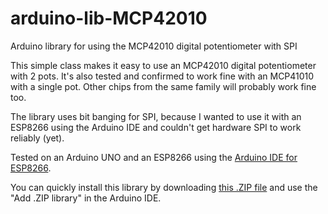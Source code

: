 # arduino-lib-MCP42010
Arduino library for using the MCP42010 digital potentiometer with SPI

This simple class makes it easy to use an MCP42010 digital potentiometer with 2 pots. It's also tested and confirmed to work fine with an MCP41010 with a single pot. Other chips from the same family will probably work fine too.

The library uses bit banging for SPI, because I wanted to use it with an ESP8266 using the Arduino IDE and couldn't get hardware SPI to work reliably (yet).

Tested on an Arduino UNO and an ESP8266 using the [Arduino IDE for ESP8266](https://github.com/esp8266/Arduino).

You can quickly install this library by downloading [this .ZIP file](https://github.com/mensink/arduino-lib-MCP42010/releases/download/v1.0/MCP42010.zip) and use the "Add .ZIP library" in the Arduino IDE.
